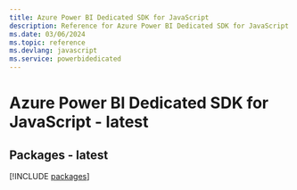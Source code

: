 ```yaml
---
title: Azure Power BI Dedicated SDK for JavaScript
description: Reference for Azure Power BI Dedicated SDK for JavaScript
ms.date: 03/06/2024
ms.topic: reference
ms.devlang: javascript
ms.service: powerbidedicated
---
```

# Azure Power BI Dedicated SDK for JavaScript - latest
## Packages - latest
[!INCLUDE [packages](power-bi-dedicated-index.md)]